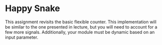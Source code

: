 ﻿# Happy Snake

This assignment revisits the basic flexible counter. 
This implementation will be similar to the one presented in lecture, 
but you will need to account for a few more signals. 
Additionally, your module must be dynamic based on an input parameter. 


